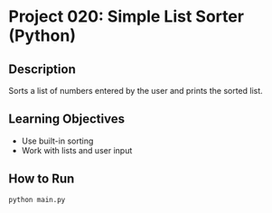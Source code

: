 # Project 020: Simple List Sorter (Python)

## Description
Sorts a list of numbers entered by the user and prints the sorted list.

## Learning Objectives
- Use built-in sorting
- Work with lists and user input

## How to Run
```
python main.py
```
